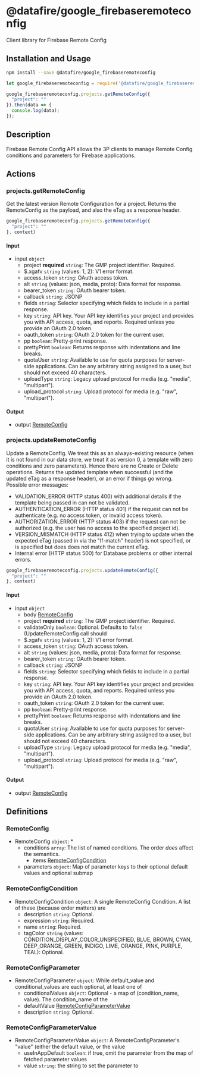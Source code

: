 # @datafire/google_firebaseremoteconfig

Client library for Firebase Remote Config

## Installation and Usage
```bash
npm install --save @datafire/google_firebaseremoteconfig
```
```js
let google_firebaseremoteconfig = require('@datafire/google_firebaseremoteconfig').create();

google_firebaseremoteconfig.projects.getRemoteConfig({
  "project": ""
}).then(data => {
  console.log(data);
});
```

## Description

Firebase Remote Config API allows the 3P clients to manage Remote Config conditions and parameters for Firebase applications.

## Actions

### projects.getRemoteConfig
Get the latest version Remote Configuration for a project.
Returns the RemoteConfig as the payload, and also the eTag as a
response header.


```js
google_firebaseremoteconfig.projects.getRemoteConfig({
  "project": ""
}, context)
```

#### Input
* input `object`
  * project **required** `string`: The GMP project identifier. Required.
  * $.xgafv `string` (values: 1, 2): V1 error format.
  * access_token `string`: OAuth access token.
  * alt `string` (values: json, media, proto): Data format for response.
  * bearer_token `string`: OAuth bearer token.
  * callback `string`: JSONP
  * fields `string`: Selector specifying which fields to include in a partial response.
  * key `string`: API key. Your API key identifies your project and provides you with API access, quota, and reports. Required unless you provide an OAuth 2.0 token.
  * oauth_token `string`: OAuth 2.0 token for the current user.
  * pp `boolean`: Pretty-print response.
  * prettyPrint `boolean`: Returns response with indentations and line breaks.
  * quotaUser `string`: Available to use for quota purposes for server-side applications. Can be any arbitrary string assigned to a user, but should not exceed 40 characters.
  * uploadType `string`: Legacy upload protocol for media (e.g. "media", "multipart").
  * upload_protocol `string`: Upload protocol for media (e.g. "raw", "multipart").

#### Output
* output [RemoteConfig](#remoteconfig)

### projects.updateRemoteConfig
Update a RemoteConfig. We treat this as an always-existing
resource (when it is not found in our data store, we treat it as version
0, a template with zero conditions and zero parameters). Hence there are
no Create or Delete operations. Returns the updated template when
successful (and the updated eTag as a response header), or an error if
things go wrong.
Possible error messages:
* VALIDATION_ERROR (HTTP status 400) with additional details if the
template being passed in can not be validated.
* AUTHENTICATION_ERROR (HTTP status 401) if the request can not be
authenticate (e.g. no access token, or invalid access token).
* AUTHORIZATION_ERROR (HTTP status 403) if the request can not be
authorized (e.g. the user has no access to the specified project id).
* VERSION_MISMATCH (HTTP status 412) when trying to update when the
expected eTag (passed in via the "If-match" header) is not specified, or
is specified but does does not match the current eTag.
* Internal error (HTTP status 500) for Database problems or other internal
errors.


```js
google_firebaseremoteconfig.projects.updateRemoteConfig({
  "project": ""
}, context)
```

#### Input
* input `object`
  * body [RemoteConfig](#remoteconfig)
  * project **required** `string`: The GMP project identifier. Required.
  * validateOnly `boolean`: Optional. Defaults to <code>false</code> (UpdateRemoteConfig call should
  * $.xgafv `string` (values: 1, 2): V1 error format.
  * access_token `string`: OAuth access token.
  * alt `string` (values: json, media, proto): Data format for response.
  * bearer_token `string`: OAuth bearer token.
  * callback `string`: JSONP
  * fields `string`: Selector specifying which fields to include in a partial response.
  * key `string`: API key. Your API key identifies your project and provides you with API access, quota, and reports. Required unless you provide an OAuth 2.0 token.
  * oauth_token `string`: OAuth 2.0 token for the current user.
  * pp `boolean`: Pretty-print response.
  * prettyPrint `boolean`: Returns response with indentations and line breaks.
  * quotaUser `string`: Available to use for quota purposes for server-side applications. Can be any arbitrary string assigned to a user, but should not exceed 40 characters.
  * uploadType `string`: Legacy upload protocol for media (e.g. "media", "multipart").
  * upload_protocol `string`: Upload protocol for media (e.g. "raw", "multipart").

#### Output
* output [RemoteConfig](#remoteconfig)



## Definitions

### RemoteConfig
* RemoteConfig `object`: *
  * conditions `array`: The list of named conditions. The order *does* affect the semantics.
    * items [RemoteConfigCondition](#remoteconfigcondition)
  * parameters `object`: Map of parameter keys to their optional default values and optional submap

### RemoteConfigCondition
* RemoteConfigCondition `object`: A single RemoteConfig Condition.  A list of these (because order matters) are
  * description `string`: Optional.
  * expression `string`: Required.
  * name `string`: Required.
  * tagColor `string` (values: CONDITION_DISPLAY_COLOR_UNSPECIFIED, BLUE, BROWN, CYAN, DEEP_ORANGE, GREEN, INDIGO, LIME, ORANGE, PINK, PURPLE, TEAL): Optional.

### RemoteConfigParameter
* RemoteConfigParameter `object`: While default_value and conditional_values are each optional, at least one of
  * conditionalValues `object`: Optional - a map of (condition_name, value). The condition_name of the
  * defaultValue [RemoteConfigParameterValue](#remoteconfigparametervalue)
  * description `string`: Optional.

### RemoteConfigParameterValue
* RemoteConfigParameterValue `object`: A RemoteConfigParameter's "value" (either the default value, or the value
  * useInAppDefault `boolean`: if true, omit the parameter from the map of fetched parameter values
  * value `string`: the string to set the parameter to


